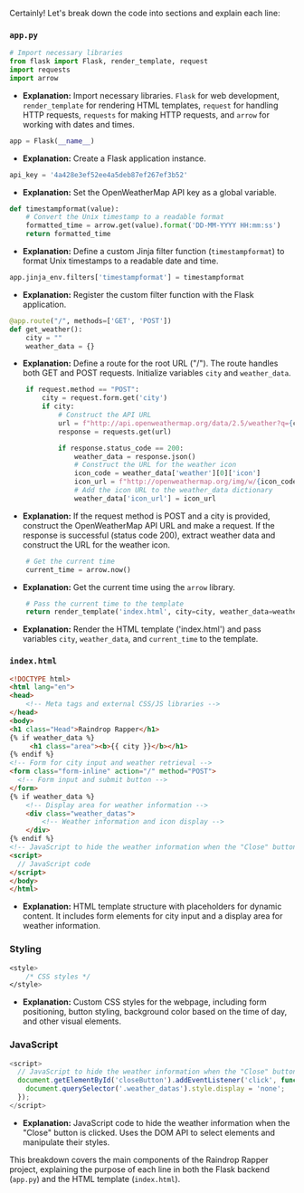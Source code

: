 Certainly! Let's break down the code into sections and explain each line:

### `app.py`

```python
# Import necessary libraries
from flask import Flask, render_template, request
import requests
import arrow
```
- **Explanation:** Import necessary libraries. `Flask` for web development, `render_template` for rendering HTML templates, `request` for handling HTTP requests, `requests` for making HTTP requests, and `arrow` for working with dates and times.

```python
app = Flask(__name__)
```
- **Explanation:** Create a Flask application instance.

```python
api_key = '4a428e3ef52ee4a5deb87ef267ef3b52'
```
- **Explanation:** Set the OpenWeatherMap API key as a global variable.

```python
def timestampformat(value):
    # Convert the Unix timestamp to a readable format
    formatted_time = arrow.get(value).format('DD-MM-YYYY HH:mm:ss')
    return formatted_time
```
- **Explanation:** Define a custom Jinja filter function (`timestampformat`) to format Unix timestamps to a readable date and time.

```python
app.jinja_env.filters['timestampformat'] = timestampformat
```
- **Explanation:** Register the custom filter function with the Flask application.

```python
@app.route("/", methods=['GET', 'POST'])
def get_weather():
    city = ""
    weather_data = {}
```
- **Explanation:** Define a route for the root URL ("/"). The route handles both GET and POST requests. Initialize variables `city` and `weather_data`.

```python
    if request.method == "POST":
        city = request.form.get('city')
        if city:
            # Construct the API URL
            url = f"http://api.openweathermap.org/data/2.5/weather?q={city}&appid={api_key}"
            response = requests.get(url)

            if response.status_code == 200:
                weather_data = response.json()
                # Construct the URL for the weather icon
                icon_code = weather_data['weather'][0]['icon']
                icon_url = f"http://openweathermap.org/img/w/{icon_code}.png"
                # Add the icon URL to the weather_data dictionary
                weather_data['icon_url'] = icon_url
```
- **Explanation:** If the request method is POST and a city is provided, construct the OpenWeatherMap API URL and make a request. If the response is successful (status code 200), extract weather data and construct the URL for the weather icon.

```python
    # Get the current time
    current_time = arrow.now()
```
- **Explanation:** Get the current time using the `arrow` library.

```python
    # Pass the current time to the template
    return render_template('index.html', city=city, weather_data=weather_data, current_time=current_time)
```
- **Explanation:** Render the HTML template ('index.html') and pass variables `city`, `weather_data`, and `current_time` to the template.

### `index.html`

```html
<!DOCTYPE html>
<html lang="en">
<head>
    <!-- Meta tags and external CSS/JS libraries -->
</head>
<body>
<h1 class="Head">Raindrop Rapper</h1>
{% if weather_data %}
     <h1 class="area"><b>{{ city }}</b></h1>
{% endif %}
<!-- Form for city input and weather retrieval -->
<form class="form-inline" action="/" method="POST">
  <!-- Form input and submit button -->
</form>
{% if weather_data %}
    <!-- Display area for weather information -->
    <div class="weather_datas">
        <!-- Weather information and icon display -->
    </div>
{% endif %}
<!-- JavaScript to hide the weather information when the "Close" button is clicked -->
<script>
  // JavaScript code
</script>
</body>
</html>
```
- **Explanation:** HTML template structure with placeholders for dynamic content. It includes form elements for city input and a display area for weather information.

### Styling

```css
<style>
    /* CSS styles */
</style>
```
- **Explanation:** Custom CSS styles for the webpage, including form positioning, button styling, background color based on the time of day, and other visual elements.

### JavaScript

```javascript
<script>
  // JavaScript to hide the weather information when the "Close" button is clicked
  document.getElementById('closeButton').addEventListener('click', function() {
    document.querySelector('.weather_datas').style.display = 'none';
  });
</script>
```
- **Explanation:** JavaScript code to hide the weather information when the "Close" button is clicked. Uses the DOM API to select elements and manipulate their styles.

This breakdown covers the main components of the Raindrop Rapper project, explaining the purpose of each line in both the Flask backend (`app.py`) and the HTML template (`index.html`).
